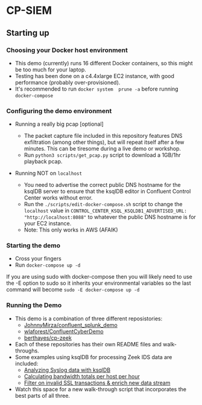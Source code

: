 # CP-SIEM
## Starting up
### Choosing your Docker host environment

- This demo (currently) runs 16 different Docker containers, so this might be too much for your laptop.
- Testing has been done on a c4.4xlarge EC2 instance, with good performance (probably over-provisioned).
- It's recommended to run ```docker system  prune -a``` before running ```docker-compose```

### Configuring the demo environment

- Running a really big pcap [optional]
  - The packet capture file included in this repository features DNS exfiltration (among other things), but will repeat itself after a few minutes.  This can be tiresome during a live demo or workshop.
  - Run ```python3 scripts/get_pcap.py``` script to download a 1GB/1hr playback pcap.
 

- Running NOT on ```localhost``` 
  - You need to advertise the correct public DNS hostname for the ksqlDB server to ensure that the ksqlDB editor in Confluent Control Center works without error. 
  - Run the ```./scripts/edit-docker-compose.sh``` script to change the ```localhost``` value in  ```CONTROL_CENTER_KSQL_KSQLDB1_ADVERTISED_URL: "http://localhost:8088"``` to whatever the public DNS hostname is for your EC2 instance.
  - Note: This only works in AWS (AFAIK)
  
### Starting the demo
- Cross your fingers
- Run ```docker-compose up -d```

If you are using sudo with docker-compose then you will likely need to use the -E option to sudo so it inherits your environmental variables so the last command will become ```sudo -E docker-compose up -d```

### Running the Demo
- This demo is a combination of three different reposistories:
  - [JohnnyMirza/confluent_splunk_demo](https://github.com/JohnnyMirza/confluent_splunk_demo)
  - [wlaforest/ConfluentCyberDemo](https://github.com/wlaforest/ConfluentCyberDemo)
  - [berthayes/cp-zeek](https://github.com/berthayes/cp-zeek)
- Each of these repositories has their own README files and walk-throughs.
- Some examples using ksqlDB for processing Zeek IDS data are included:
  - [Analyzing Syslog data with ksqlDB](https://github.com/berthayes/cp-siem/blob/main/syslog.md)
  - [Calculating bandwidth totals per host per hour](https://github.com/berthayes/cp-siem/blob/main/ksqldb.md)
  - [Filter on invalid SSL transactions & enrich new data stream](https://github.com/berthayes/cp-siem/blob/main/ssl.md)
- Watch this space for a new walk-through script that incorporates the best parts of all three.

